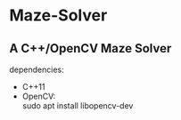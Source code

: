 # Maze-Solver
## A C++/OpenCV Maze Solver

dependencies:  
- C++11
- OpenCV:  
sudo apt install libopencv-dev  
